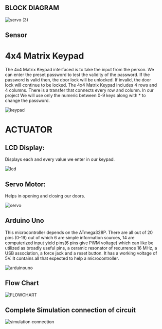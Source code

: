 ## BLOCK DIAGRAM


![servo (3)](https://user-images.githubusercontent.com/87614111/157225104-edf74da2-f939-4640-83fc-529b91dbf432.jpg)


## Sensor
#  4x4 Matrix Keypad
  The 4x4 Matrix Keypad interfaced is to take the input from the person. We can enter the preset password to test the validity of the password. If the password is valid then,     the door lock will be unlocked. If invalid, the door lock will continue to be locked. The 4x4 Matrix Keypad includes 4 rows and 4 columns. There is a transfer that connects     every row and column. In our project We will use only the numeric between 0-9 keys along with * to change the password.
  
   ![keypad](https://user-images.githubusercontent.com/87614111/157076734-c5e28aa1-9e9c-4b62-aaea-bbbedd9f094a.JPG)

# ACTUATOR

## LCD Display:

  Displays each and every value we enter in our keypad.
    
   
   
   
   
   
   ![lcd](https://user-images.githubusercontent.com/87614111/157076750-5294ecba-2065-455d-9bda-bd6d1d4ce533.JPG) 
    
 ## Servo Motor:
 
   Helps in opening and closing our doors.
   
   ![servo](https://user-images.githubusercontent.com/87614111/157076797-eec46659-978d-42c3-b374-0491f493c952.JPG)

## Arduino Uno

This microcontroller depends on the ATmega328P. There are all out of 20 pins (0-19) out of which 6 are simple information sources, 14 are computerized input yield pins(6 pins give PWM voltage) which can like be utilized as broadly useful pins, a ceramic resonator of recurrence 16 MHz, a USB association, a force jack and a reset button. It has a working voltage of 5V. It contains all that expected to help a microcontroller.

![arduinouno](https://user-images.githubusercontent.com/87614111/157077002-6e63af0e-7fee-4f58-b9cc-4fd88879841a.JPG)



## Flow Chart

![FLOWCHART](https://user-images.githubusercontent.com/87614111/157232756-aded875f-bb2a-4bd5-b950-e0790f147c66.jpg)


## Complete Simulation  connection of circuit

![simulation connection](https://user-images.githubusercontent.com/87614111/157002492-d1710885-ebf1-4676-8822-ef5d2e24c61e.JPG)




